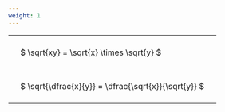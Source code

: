 ```yaml
---
weight: 1
---
```


<style type="text/css">
#T_e9fda th.col_heading {
  text-align: left;
  font-size: 1em;
}
#T_e9fda td {
  text-align: left;
  font-size: 1em;
  padding: 1.5em;
}
</style>
<table id="T_e9fda">
  <thead>
  </thead>
  <tbody>
    <tr>
      <td id="T_e9fda_row0_col0" class="data row0 col0" >$ \sqrt{xy} = \sqrt{x} \times \sqrt{y} $</td>
    </tr>
    <tr>
      <td id="T_e9fda_row1_col0" class="data row1 col0" >$ \sqrt{\dfrac{x}{y}} = \dfrac{\sqrt{x}}{\sqrt{y}} $</td>
    </tr>
  </tbody>
</table>
